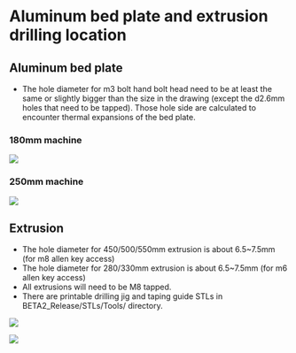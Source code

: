 # Aluminum bed plate and extrusion drilling location

## Aluminum bed plate

- The hole diameter for m3 bolt hand bolt head need to be at least the same or slightly bigger than the size in the drawing (except the d2.6mm holes that need to be tapped). Those hole side are calculated to encounter thermal expansions of the bed plate.

### 180mm machine

![](../img/190x193-bed.png)

### 250mm machine

![](../img/254x242-bed.png)

## Extrusion

- The hole diameter for 450/500/550mm extrusion is about 6.5~7.5mm (for m8 allen key access)
- The hole diameter for 280/330mm extrusion is about 6.5~7.5mm (for m6 allen key access)
- All extrusions will need to be M8 tapped.
- There are printable drilling jig and taping guide STLs in BETA2_Release/STLs/Tools/ directory.

![](../img/extrusion-vertical-drawing.png)

![](../img/extrusion-horizontal-drawing.png)
